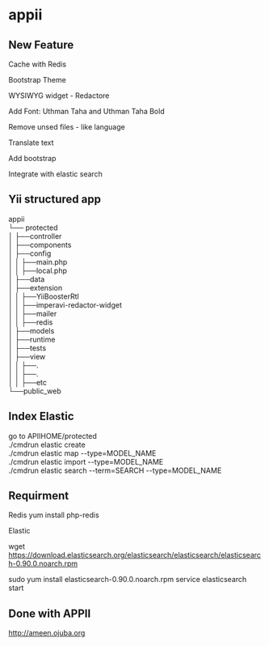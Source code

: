 # appii

## New Feature
Cache with Redis

Bootstrap Theme

WYSIWYG widget - Redactore

Add Font: Uthman Taha and Uthman Taha Bold

Remove unsed files - like language

Translate text

Add bootstrap

Integrate with elastic search


## Yii structured app
appii <br/>
└──	protected <br/>
│	├──controller   <br/>
│	├──components  <br/>
│	├──config <br/>
│	│	├──main.php <br/>
│	│	├──local.php <br/>
│	├──data <br/>
│	├──extension <br/>
│	│	├──YiiBoosterRtl <br/>
│	│	├──imperavi-redactor-widget <br/>
│	│	├──mailer <br/>
│	│	├──redis <br/>
│	├──models <br/>
│	├──runtime <br/>
│	├──tests <br/>
│	├──view <br/>
│	│	├──. <br/>
│	│	├──. <br/>
│	│	├──etc <br/>
└──public_web <br/>

	
## Index Elastic
go to APIIHOME/protected <br/>
./cmdrun elastic create <br/>
./cmdrun elastic map --type=MODEL_NAME <br/>
./cmdrun elastic import --type=MODEL_NAME <br/>
./cmdrun elastic  search --term=SEARCH --type=MODEL_NAME 

## Requirment 
Redis 
yum install php-redis

Elastic

wget https://download.elasticsearch.org/elasticsearch/elasticsearch/elasticsearch-0.90.0.noarch.rpm

sudo yum install elasticsearch-0.90.0.noarch.rpm
service elasticsearch start



## Done with APPII
<a href=http://ameen.ojuba.org/>http://ameen.ojuba.org</a>
